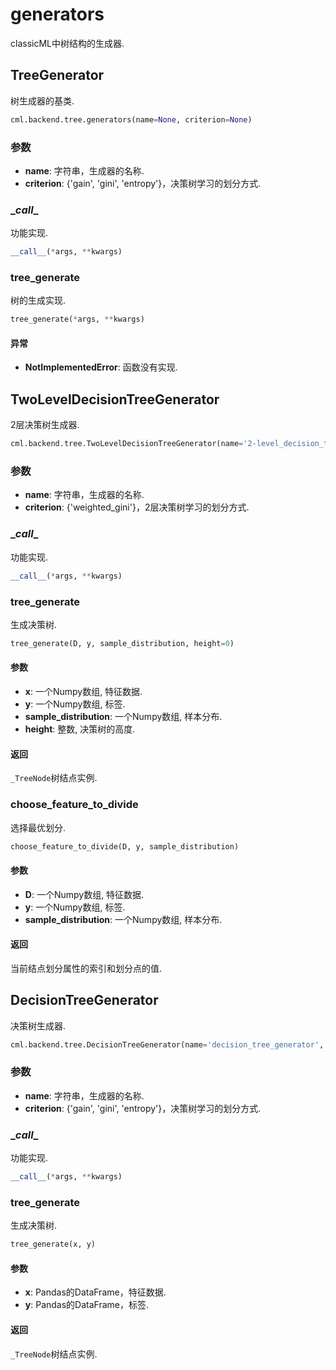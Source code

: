 # generators

classicML中树结构的生成器.

## TreeGenerator

树生成器的基类.

```python
cml.backend.tree.generators(name=None, criterion=None)
```

### 参数

* <b>name</b>: 字符串，生成器的名称.
* <b>criterion</b>: {'gain', 'gini', 'entropy'}，决策树学习的划分方式.

###  \__call__

功能实现.

```python
__call__(*args, **kwargs)
```

### tree_generate

树的生成实现.

```python
tree_generate(*args, **kwargs)
```

#### 异常

* <b>NotImplementedError</b>: 函数没有实现.

## TwoLevelDecisionTreeGenerator

2层决策树生成器.

```python
cml.backend.tree.TwoLevelDecisionTreeGenerator(name='2-level_decision_tree_generator', criterion='weighted_gini')
```

### 参数

* <b>name</b>: 字符串，生成器的名称.
* <b>criterion</b>: {'weighted_gini'}，2层决策树学习的划分方式.

###  \__call__

功能实现.

```python
__call__(*args, **kwargs)
```

### tree_generate

生成决策树.

```python
tree_generate(D, y, sample_distribution, height=0)
```

#### 参数

* <b>x</b>: 一个Numpy数组, 特征数据.
* <b>y</b>: 一个Numpy数组, 标签.
* <b>sample_distribution</b>: 一个Numpy数组, 样本分布.
* <b>height</b>: 整数, 决策树的高度.

#### 返回

`_TreeNode`树结点实例.

### choose_feature_to_divide

选择最优划分.

```python
choose_feature_to_divide(D, y, sample_distribution)
```

#### 参数

* <b>D</b>: 一个Numpy数组, 特征数据.
* <b>y</b>: 一个Numpy数组, 标签.
* <b>sample_distribution</b>: 一个Numpy数组, 样本分布.

#### 返回

当前结点划分属性的索引和划分点的值.

## DecisionTreeGenerator

决策树生成器.

```python
cml.backend.tree.DecisionTreeGenerator(name='decision_tree_generator', criterion=None)
```

### 参数

* <b>name</b>: 字符串，生成器的名称.
* <b>criterion</b>: {'gain', 'gini', 'entropy'}，决策树学习的划分方式.

###  \__call__

功能实现.

```python
__call__(*args, **kwargs)
```

### tree_generate

生成决策树.

```python
tree_generate(x, y)
```

#### 参数

* <b>x</b>: Pandas的DataFrame，特征数据.
* <b>y</b>: Pandas的DataFrame，标签.

#### 返回

`_TreeNode`树结点实例.
